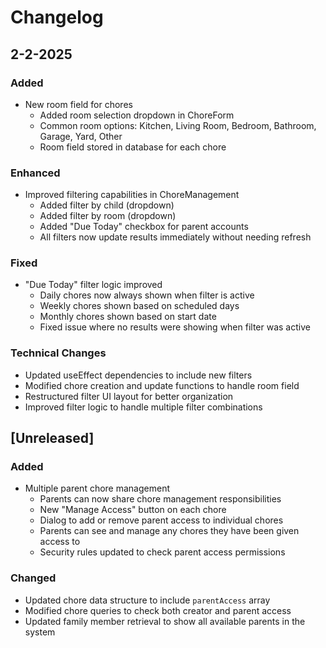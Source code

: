 # Changelog

## 2-2-2025

### Added
- New room field for chores
  - Added room selection dropdown in ChoreForm
  - Common room options: Kitchen, Living Room, Bedroom, Bathroom, Garage, Yard, Other
  - Room field stored in database for each chore

### Enhanced
- Improved filtering capabilities in ChoreManagement
  - Added filter by child (dropdown)
  - Added filter by room (dropdown)
  - Added "Due Today" checkbox for parent accounts
  - All filters now update results immediately without needing refresh

### Fixed
- "Due Today" filter logic improved
  - Daily chores now always shown when filter is active
  - Weekly chores shown based on scheduled days
  - Monthly chores shown based on start date
  - Fixed issue where no results were showing when filter was active

### Technical Changes
- Updated useEffect dependencies to include new filters
- Modified chore creation and update functions to handle room field
- Restructured filter UI layout for better organization
- Improved filter logic to handle multiple filter combinations

## [Unreleased]

### Added
- Multiple parent chore management
  - Parents can now share chore management responsibilities
  - New "Manage Access" button on each chore
  - Dialog to add or remove parent access to individual chores
  - Parents can see and manage any chores they have been given access to
  - Security rules updated to check parent access permissions

### Changed
- Updated chore data structure to include `parentAccess` array
- Modified chore queries to check both creator and parent access
- Updated family member retrieval to show all available parents in the system